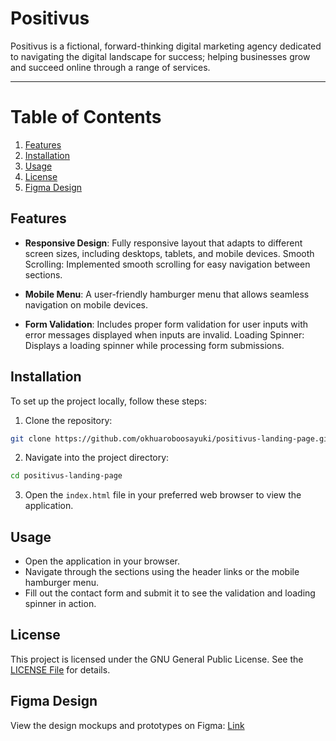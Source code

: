 # Positivus

Positivus is a fictional, forward-thinking digital marketing agency dedicated to navigating the digital landscape for success; helping businesses grow and succeed online through a range of services.

---

# Table of Contents

1. [Features](#features)
2. [Installation](#installation)
3. [Usage](#usage)
4. [License](#license)
5. [Figma Design](#figma-design)

## Features

- **Responsive Design**: Fully responsive layout that adapts to different screen sizes, including desktops, tablets, and mobile devices. Smooth Scrolling: Implemented smooth scrolling for easy navigation between sections.

- **Mobile Menu**: A user-friendly hamburger menu that allows seamless navigation on mobile devices.

- **Form Validation**: Includes proper form validation for user inputs with error messages displayed when inputs are invalid. Loading Spinner: Displays a loading spinner while processing form submissions.

## Installation

To set up the project locally, follow these steps:

1. Clone the repository:

```bash
git clone https://github.com/okhuaroboosayuki/positivus-landing-page.git
```

2. Navigate into the project directory:

```bash
cd positivus-landing-page
```

3. Open the `index.html` file in your preferred web browser to view the application.

## Usage

- Open the application in your browser.
- Navigate through the sections using the header links or the mobile hamburger menu.
- Fill out the contact form and submit it to see the validation and loading spinner in action.

## License

This project is licensed under the GNU General Public License. See the [LICENSE File](/LICENSE) for details.

## Figma Design

View the design mockups and prototypes on Figma: [Link](<https://www.figma.com/design/2fxc7axu1RfGZ6NbaPmXeW/Positivus-Landing-Page-Design-(Community)>)
